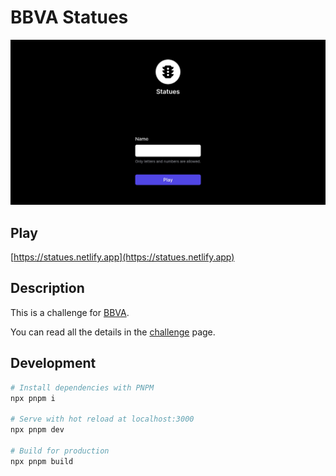 # BBVA Statues

<p align="center">
<img src="./public/social.jpg" width="600"/>
</p>

## Play

[https://statues.netlify.app](https://statues.netlify.app)

## Description

This is a challenge for [BBVA](https://www.bbva.es).

You can read all the details in the [challenge](https://permanent-link.com/to/alejandro-akbal/bbvaengineering-github-io-challenges-statues) page.

## Development

```bash
# Install dependencies with PNPM
npx pnpm i

# Serve with hot reload at localhost:3000
npx pnpm dev

# Build for production 
npx pnpm build
```
